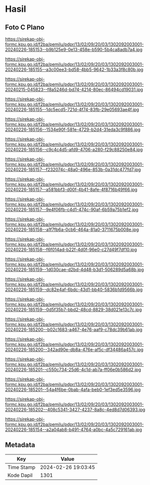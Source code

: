 # Hasil

## Foto C Plano

https://sirekap-obj-formc.kpu.go.id/f2ba/pemilu/pdpr/13/02/09/20/03/1302092003001-20240226-185153--b9b125e9-0e13-458e-b590-5b4ca8adb7a4.jpg

https://sirekap-obj-formc.kpu.go.id/f2ba/pemilu/pdpr/13/02/09/20/03/1302092003001-20240226-185155--a3c00ee3-bd58-4bb5-9642-1b33a3f8c80b.jpg

https://sirekap-obj-formc.kpu.go.id/f2ba/pemilu/pdpr/13/02/09/20/03/1302092003001-20240215-045823--f8a5246d-bd74-4214-80ec-86494cd19031.jpg

https://sirekap-obj-formc.kpu.go.id/f2ba/pemilu/pdpr/13/02/09/20/03/1302092003001-20240226-185155--1dc5ecd5-721d-4f74-83fb-29e05693ae4f.jpg

https://sirekap-obj-formc.kpu.go.id/f2ba/pemilu/pdpr/13/02/09/20/03/1302092003001-20240226-185156--1534e90f-581e-4729-b2d4-31eda3c9f886.jpg

https://sirekap-obj-formc.kpu.go.id/f2ba/pemilu/pdpr/13/02/09/20/03/1302092003001-20240226-185156--c9c4c4d5-afd9-4706-a280-f29c88250e84.jpg

https://sirekap-obj-formc.kpu.go.id/f2ba/pemilu/pdpr/13/02/09/20/03/1302092003001-20240226-185157--f232074c-48a0-496e-853b-0a31dc477fd7.jpg

https://sirekap-obj-formc.kpu.go.id/f2ba/pemilu/pdpr/13/02/09/20/03/1302092003001-20240226-185157--a581bbf3-d00f-4b41-8afe-4f8716b49f66.jpg

https://sirekap-obj-formc.kpu.go.id/f2ba/pemilu/pdpr/13/02/09/20/03/1302092003001-20240226-185157--9e4f06fb-c4d1-474c-90af-6b59a75b1ef2.jpg

https://sirekap-obj-formc.kpu.go.id/f2ba/pemilu/pdpr/13/02/09/20/03/1302092003001-20240226-185158--a1f7fb6a-0cb6-464a-81a0-3711675b008e.jpg

https://sirekap-obj-formc.kpu.go.id/f2ba/pemilu/pdpr/13/02/09/20/03/1302092003001-20240226-185158--f6f014ad-b22f-4d0f-96e0-c27d49f7df10.jpg

https://sirekap-obj-formc.kpu.go.id/f2ba/pemilu/pdpr/13/02/09/20/03/1302092003001-20240226-185159--1d030cae-d2bd-4d48-b3d1-506289d5a68b.jpg

https://sirekap-obj-formc.kpu.go.id/f2ba/pemilu/pdpr/13/02/09/20/03/1302092003001-20240226-185159--dc82e4af-6bdc-43d1-bb40-5836b1d9566b.jpg

https://sirekap-obj-formc.kpu.go.id/f2ba/pemilu/pdpr/13/02/09/20/03/1302092003001-20240226-185159--0d5f35b7-bbd2-48cd-8829-38d021e13c7c.jpg

https://sirekap-obj-formc.kpu.go.id/f2ba/pemilu/pdpr/13/02/09/20/03/1302092003001-20240226-185200--b02c1683-a467-4e76-aaf9-c78dc39b61ab.jpg

https://sirekap-obj-formc.kpu.go.id/f2ba/pemilu/pdpr/13/02/09/20/03/1302092003001-20240226-185200--342ad90e-db8a-476e-af5c-df34486a457c.jpg

https://sirekap-obj-formc.kpu.go.id/f2ba/pemilu/pdpr/13/02/09/20/03/1302092003001-20240226-185201--c550c734-25d6-4c1d-ab7a-ff06e0b586d2.jpg

https://sirekap-obj-formc.kpu.go.id/f2ba/pemilu/pdpr/13/02/09/20/03/1302092003001-20240226-185201--54a4f6be-0bab-4afa-beb0-1ef3ed5e3596.jpg

https://sirekap-obj-formc.kpu.go.id/f2ba/pemilu/pdpr/13/02/09/20/03/1302092003001-20240226-185202--408c5341-3427-4237-8a8c-4ed8d7d06393.jpg

https://sirekap-obj-formc.kpu.go.id/f2ba/pemilu/pdpr/13/02/09/20/03/1302092003001-20240226-185154--a2a04ab8-b491-4764-a0bc-4a5c729161ab.jpg


## Metadata

| Key        | Value               |
| ---------- | ------------------- |
| Time Stamp | 2024-02-26 19:03:45 |
| Kode Dapil | 1301                |



